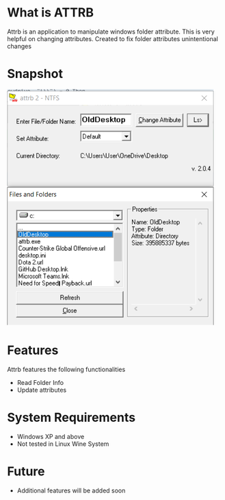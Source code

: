 # What is ATTRB
Attrb is an application to manipulate windows folder attribute. This is very helpful on changing attributes.
Created to fix folder attributes unintentional changes

# Snapshot
![Screenshot](screenshot.png)

# Features
Attrb features the following functionalities
- Read Folder Info
- Update attributes

# System Requirements
- Windows XP and above
- Not tested in Linux Wine System

# Future
- Additional features will be added soon
